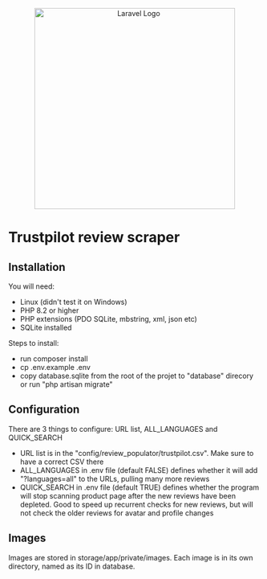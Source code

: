 <p align="center"><a href="https://laravel.com" target="_blank"><img src="https://raw.githubusercontent.com/laravel/art/master/logo-lockup/5%20SVG/2%20CMYK/1%20Full%20Color/laravel-logolockup-cmyk-red.svg" width="400" alt="Laravel Logo"></a></p>

# Trustpilot review scraper

## Installation

You will need:

- Linux (didn't test it on Windows)
- PHP 8.2 or higher
- PHP extensions (PDO SQLite, mbstring, xml, json etc)
- SQLite installed

Steps to install:

- run composer install
- cp .env.example .env
- copy database.sqlite from the root of the projet to "database" direcory or run "php artisan migrate"

## Configuration

There are 3 things to configure: URL list, ALL_LANGUAGES and QUICK_SEARCH

- URL list is in the "config/review_populator/trustpilot.csv". Make sure to have a correct CSV there
- ALL_LANGUAGES in .env file (default FALSE) defines whether it will add "?languages=all" to the URLs, pulling many more reviews
- QUICK_SEARCH in .env file (default TRUE) defines whether the program will stop scanning product page after the new reviews have been depleted. Good to speed up recurrent checks for new reviews, but will not check the older reviews for avatar and profile changes

## Images

Images are stored in storage/app/private/images. Each image is in its own directory, named as its ID in database.
